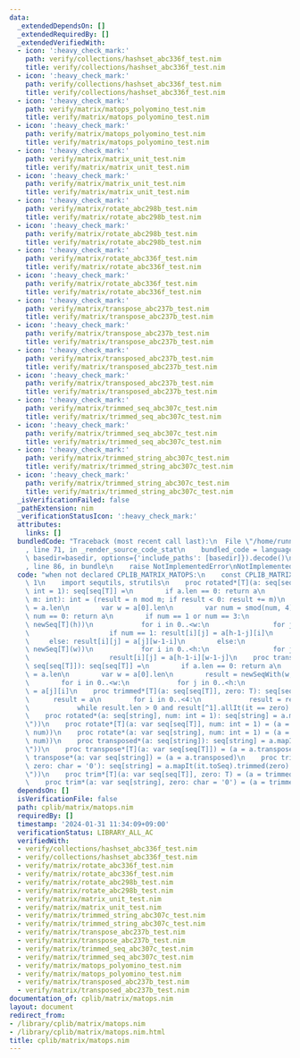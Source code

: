 ```yaml
---
data:
  _extendedDependsOn: []
  _extendedRequiredBy: []
  _extendedVerifiedWith:
  - icon: ':heavy_check_mark:'
    path: verify/collections/hashset_abc336f_test.nim
    title: verify/collections/hashset_abc336f_test.nim
  - icon: ':heavy_check_mark:'
    path: verify/collections/hashset_abc336f_test.nim
    title: verify/collections/hashset_abc336f_test.nim
  - icon: ':heavy_check_mark:'
    path: verify/matrix/matops_polyomino_test.nim
    title: verify/matrix/matops_polyomino_test.nim
  - icon: ':heavy_check_mark:'
    path: verify/matrix/matops_polyomino_test.nim
    title: verify/matrix/matops_polyomino_test.nim
  - icon: ':heavy_check_mark:'
    path: verify/matrix/matrix_unit_test.nim
    title: verify/matrix/matrix_unit_test.nim
  - icon: ':heavy_check_mark:'
    path: verify/matrix/matrix_unit_test.nim
    title: verify/matrix/matrix_unit_test.nim
  - icon: ':heavy_check_mark:'
    path: verify/matrix/rotate_abc298b_test.nim
    title: verify/matrix/rotate_abc298b_test.nim
  - icon: ':heavy_check_mark:'
    path: verify/matrix/rotate_abc298b_test.nim
    title: verify/matrix/rotate_abc298b_test.nim
  - icon: ':heavy_check_mark:'
    path: verify/matrix/rotate_abc336f_test.nim
    title: verify/matrix/rotate_abc336f_test.nim
  - icon: ':heavy_check_mark:'
    path: verify/matrix/rotate_abc336f_test.nim
    title: verify/matrix/rotate_abc336f_test.nim
  - icon: ':heavy_check_mark:'
    path: verify/matrix/transpose_abc237b_test.nim
    title: verify/matrix/transpose_abc237b_test.nim
  - icon: ':heavy_check_mark:'
    path: verify/matrix/transpose_abc237b_test.nim
    title: verify/matrix/transpose_abc237b_test.nim
  - icon: ':heavy_check_mark:'
    path: verify/matrix/transposed_abc237b_test.nim
    title: verify/matrix/transposed_abc237b_test.nim
  - icon: ':heavy_check_mark:'
    path: verify/matrix/transposed_abc237b_test.nim
    title: verify/matrix/transposed_abc237b_test.nim
  - icon: ':heavy_check_mark:'
    path: verify/matrix/trimmed_seq_abc307c_test.nim
    title: verify/matrix/trimmed_seq_abc307c_test.nim
  - icon: ':heavy_check_mark:'
    path: verify/matrix/trimmed_seq_abc307c_test.nim
    title: verify/matrix/trimmed_seq_abc307c_test.nim
  - icon: ':heavy_check_mark:'
    path: verify/matrix/trimmed_string_abc307c_test.nim
    title: verify/matrix/trimmed_string_abc307c_test.nim
  - icon: ':heavy_check_mark:'
    path: verify/matrix/trimmed_string_abc307c_test.nim
    title: verify/matrix/trimmed_string_abc307c_test.nim
  _isVerificationFailed: false
  _pathExtension: nim
  _verificationStatusIcon: ':heavy_check_mark:'
  attributes:
    links: []
  bundledCode: "Traceback (most recent call last):\n  File \"/home/runner/.local/lib/python3.10/site-packages/onlinejudge_verify/documentation/build.py\"\
    , line 71, in _render_source_code_stat\n    bundled_code = language.bundle(stat.path,\
    \ basedir=basedir, options={'include_paths': [basedir]}).decode()\n  File \"/home/runner/.local/lib/python3.10/site-packages/onlinejudge_verify/languages/nim.py\"\
    , line 86, in bundle\n    raise NotImplementedError\nNotImplementedError\n"
  code: "when not declared CPLIB_MATRIX_MATOPS:\n    const CPLIB_MATRIX_MATOPS* =\
    \ 1\n    import sequtils, strutils\n    proc rotated*[T](a: seq[seq[T]], num:\
    \ int = 1): seq[seq[T]] =\n        if a.len == 0: return a\n        proc smod(n,\
    \ m: int): int = (result = n mod m; if result < 0: result += m)\n        var h\
    \ = a.len\n        var w = a[0].len\n        var num = smod(num, 4)\n        if\
    \ num == 0: return a\n        if num == 1 or num == 3:\n            result = newSeqWith(w,\
    \ newSeq[T](h))\n            for i in 0..<w:\n                for j in 0..<h:\n\
    \                    if num == 1: result[i][j] = a[h-1-j][i]\n               \
    \     else: result[i][j] = a[j][w-1-i]\n        else:\n            result = newSeqWith(h,\
    \ newSeq[T](w))\n            for i in 0..<h:\n                for j in 0..<w:\n\
    \                    result[i][j] = a[h-1-i][w-1-j]\n    proc transposed*[T](a:\
    \ seq[seq[T]]): seq[seq[T]] =\n        if a.len == 0: return a\n        var h\
    \ = a.len\n        var w = a[0].len\n        result = newSeqWith(w, newSeq[T](h))\n\
    \        for i in 0..<w:\n            for j in 0..<h:\n                result[i][j]\
    \ = a[j][i]\n    proc trimmed*[T](a: seq[seq[T]], zero: T): seq[seq[T]] =\n  \
    \      result = a\n        for i in 0..<4:\n            result = result.rotated\n\
    \            while result.len > 0 and result[^1].allIt(it == zero): discard result.pop\n\
    \    proc rotated*(a: seq[string], num: int = 1): seq[string] = a.mapIt(it.toSeq).rotated(num).mapIt(it.join(\"\
    \"))\n    proc rotate*[T](a: var seq[seq[T]], num: int = 1) = (a = rotated(a,\
    \ num))\n    proc rotate*(a: var seq[string], num: int = 1) = (a = rotated(a,\
    \ num))\n    proc transposed*(a: seq[string]): seq[string] = a.mapIt(it.toSeq).transposed.mapIt(it.join(\"\
    \"))\n    proc transpose*[T](a: var seq[seq[T]]) = (a = a.transposed)\n    proc\
    \ transpose*(a: var seq[string]) = (a = a.transposed)\n    proc trimmed*(a: seq[string],\
    \ zero: char = '0'): seq[string] = a.mapIt(it.toSeq).trimmed(zero).mapIt(it.join(\"\
    \"))\n    proc trim*[T](a: var seq[seq[T]], zero: T) = (a = trimmed(a, zero))\n\
    \    proc trim*(a: var seq[string], zero: char = '0') = (a = trimmed(a, zero))\n"
  dependsOn: []
  isVerificationFile: false
  path: cplib/matrix/matops.nim
  requiredBy: []
  timestamp: '2024-01-31 11:34:09+09:00'
  verificationStatus: LIBRARY_ALL_AC
  verifiedWith:
  - verify/collections/hashset_abc336f_test.nim
  - verify/collections/hashset_abc336f_test.nim
  - verify/matrix/rotate_abc336f_test.nim
  - verify/matrix/rotate_abc336f_test.nim
  - verify/matrix/rotate_abc298b_test.nim
  - verify/matrix/rotate_abc298b_test.nim
  - verify/matrix/matrix_unit_test.nim
  - verify/matrix/matrix_unit_test.nim
  - verify/matrix/trimmed_string_abc307c_test.nim
  - verify/matrix/trimmed_string_abc307c_test.nim
  - verify/matrix/transpose_abc237b_test.nim
  - verify/matrix/transpose_abc237b_test.nim
  - verify/matrix/trimmed_seq_abc307c_test.nim
  - verify/matrix/trimmed_seq_abc307c_test.nim
  - verify/matrix/matops_polyomino_test.nim
  - verify/matrix/matops_polyomino_test.nim
  - verify/matrix/transposed_abc237b_test.nim
  - verify/matrix/transposed_abc237b_test.nim
documentation_of: cplib/matrix/matops.nim
layout: document
redirect_from:
- /library/cplib/matrix/matops.nim
- /library/cplib/matrix/matops.nim.html
title: cplib/matrix/matops.nim
---
```

